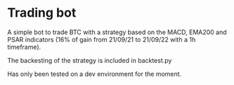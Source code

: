 # Trading bot
A simple bot to trade BTC with a strategy based on the MACD, EMA200 and PSAR indicators (16% of gain from 21/09/21 to 21/09/22 with a 1h timeframe).

The backesting of the strategy is included in backtest.py

Has only been tested on a dev environment for the moment.

